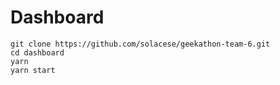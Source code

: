 # Dashboard

```
git clone https://github.com/solacese/geekathon-team-6.git
cd dashboard
yarn 
yarn start
```


